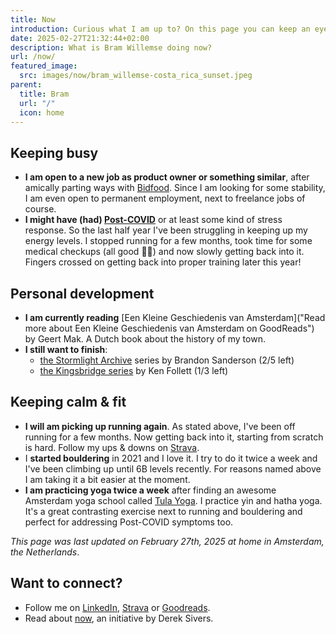 ```yaml
---
title: Now
introduction: Curious what I am up to? On this page you can keep an eye on what is keeping me busy right now.
date: 2025-02-27T21:32:44+02:00
description: What is Bram Willemse doing now?
url: /now/
featured_image:
  src: images/now/bram_willemse-costa_rica_sunset.jpeg
parent:
  title: Bram
  url: "/"
  icon: home
---
```


## Keeping busy

- **I am open to a new job as product owner or something similar**, after amically parting ways with [Bidfood](https://bidfood.nl "Check Bidfood's current webshop"). Since I am looking for some stability, I am even open to permanent employment, next to freelance jobs of course.
- **I might have (had) [Post-COVID](https://www.rivm.nl/en/coronavirus-covid-19/post-covid "read more about Post-COVID symptoms")** or at least some kind of stress response. So the last half year I've been struggling in keeping up my energy levels. I stopped running for a few months, took time for some medical checkups (all good 🤷‍♂️) and now slowly getting back into it. Fingers crossed on getting back into proper training later this year!

## Personal development
- **I am currently reading** [Een Kleine Geschiedenis van Amsterdam]("Read more about Een Kleine Geschiedenis van Amsterdam on GoodReads") by Geert Mak. A Dutch book about the history of my town.
- **I still want to finish**:
	- [the Stormlight Archive](https://www.goodreads.com/series/49075-the-stormlight-archive "Read about the Stormlight Archive series by Brandon Sanderson on GoodReads") series by Brandon Sanderson
  (2/5 left)
	- [the Kingsbridge series](https://www.goodreads.com/series/60161-kingsbridge "Read about the Kingsbridge series by Ken Follett on GoodReads") by Ken Follett (1/3 left)

## Keeping calm &amp; fit
- **I will am picking up running again**. As stated above, I've been off running for a few months. Now getting back into it, starting from scratch is hard. Follow my ups & downs on  [Strava](https://strava.com/athletes/bramwillemse "Follow my training progress on Strava").
- I **started bouldering** in 2021 and I love it. I try to do it twice a week and I've been climbing up until 6B levels recently. For reasons named above I am taking it a bit easier at the moment.
- **I am practicing yoga twice a week** after finding an awesome Amsterdam yoga school called [Tula Yoga](https://www.tulayogastudios.nl/). I practice yin and hatha yoga. It's a great contrasting exercise next to running and bouldering and perfect for addressing Post-COVID symptoms too.

*This page was last updated on <time datetime="2025-02-27T21:32:44+02:00
">February 27th, 2025</time> at home in Amsterdam, the Netherlands*.

## Want to connect?

- Follow me on [LinkedIn](https://linkedin.com/in/bramwillemse "Check out my profile and CV on LinkedIn"), [Strava](https://strava.com/athletes/bramwillemse "Follow my training progress on Strava") or [Goodreads](https://www.goodreads.com/bramwillemse "See what I read on my GoodReads profile").
- Read about <a href="https://nownownow.com/about">now</a>, an initiative by Derek Sivers.
